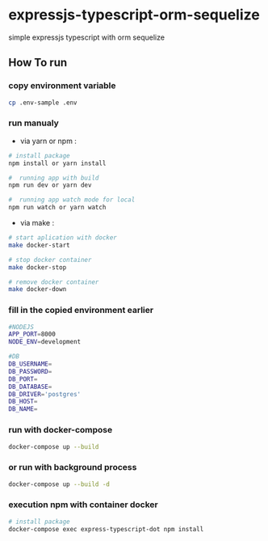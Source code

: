 # expressjs-typescript-orm-sequelize
simple expressjs typescript with orm sequelize

## How To run

### copy environment variable

```sh
cp .env-sample .env
```

### run manualy

* via yarn or npm :

```sh
# install package
npm install or yarn install

#  running app with build
npm run dev or yarn dev

#  running app watch mode for local
npm run watch or yarn watch
```

* via make :

```sh
# start aplication with docker
make docker-start 

# stop docker container
make docker-stop 

# remove docker container
make docker-down 
```

### fill in the copied environment earlier

```sh
#NODEJS
APP_PORT=8000
NODE_ENV=development

#DB
DB_USERNAME=
DB_PASSWORD=
DB_PORT=
DB_DATABASE=
DB_DRIVER='postgres'
DB_HOST=
DB_NAME=
```

### run with docker-compose

```sh
docker-compose up --build
```

### or run with background process

```sh
docker-compose up --build -d
```
### execution npm with container docker
```sh
# install package
docker-compose exec express-typescript-dot npm install
```
